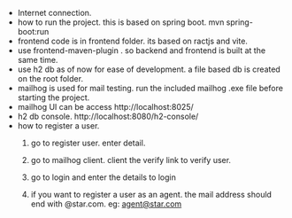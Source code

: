 * Internet connection.
* how to run the project. this is based on spring boot. mvn spring-boot:run
* frontend code is in frontend folder. its based on ractjs and vite.
* use frontend-maven-plugin . so backend and frontend is built at the same time.
* use h2 db as of now for ease of development. a file based db is created on the root folder.
* mailhog is used for mail testing. run the included mailhog .exe file before starting the project.
* mailhog UI can be access http://localhost:8025/
* h2 db console. http://localhost:8080/h2-console/
* how to register a user.
    1. go to register user. enter detail.
    2. go to mailhog client. client the verify link to verify user.
    3. go to login and enter the details to login
 
    4. if you want to register a user as an agent. the mail address should end with @star.com. eg: agent@star.com
